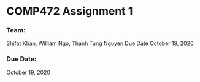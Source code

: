 # COMP472 Assignment 1
### Team:
Shifat Khan, William Ngo, Thanh Tung Nguyen
Due Date October 19, 2020

### Due Date:
October 19, 2020
